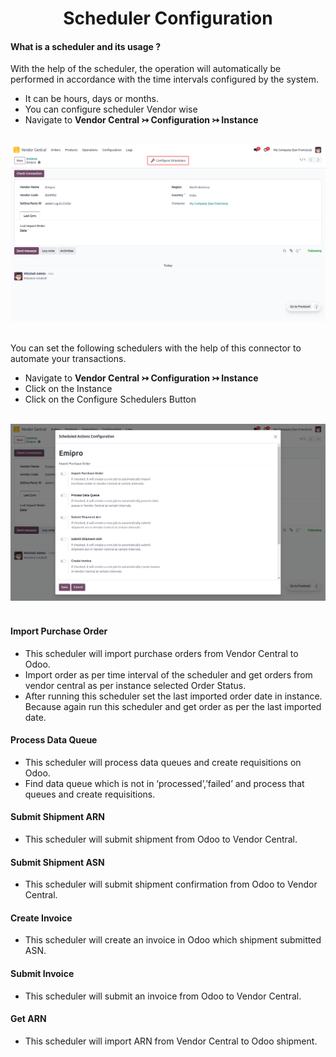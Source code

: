 <h1 align="center"><strong>  Scheduler Configuration </strong></h1>

#### What is a scheduler and its usage ?

With the help of the scheduler, the operation will automatically be performed in accordance with the time intervals configured by the system.


* It can be hours, days or months.
* You can configure scheduler Vendor wise
* Navigate to **Vendor Central ↣ Configuration ↣ Instance**

<br/>

<div align="center">
  <img src="./images/VC-6.png" alt="">
</div>

<br/>

You can set the following schedulers with the help of this connector to automate your transactions.

* Navigate to **Vendor Central ↣ Configuration ↣ Instance**
* Click on the Instance
* Click on the Configure Schedulers Button

<br/>

<div align="center">
  <img src="./images/VC-7.png" alt="">
</div>

<br/>

#### Import Purchase Order
* This scheduler will import purchase orders from Vendor Central to Odoo.
* Import order as per time interval of the scheduler and get orders from vendor central as per instance selected Order Status.
* After running this scheduler set the last imported order date in instance. Because again run this scheduler and get order as per the last imported date.

#### Process Data Queue
* This scheduler will process  data queues and create requisitions on Odoo.
* Find data queue which is not in ‘processed’,’failed’ and process that queues and create requisitions.

#### Submit Shipment ARN
* This scheduler will submit shipment from Odoo to Vendor Central.

#### Submit Shipment ASN
* This scheduler will submit shipment confirmation from Odoo to Vendor Central.

#### Create Invoice
* This scheduler will create an invoice in Odoo which shipment submitted ASN.

#### Submit Invoice
* This scheduler will submit an invoice from Odoo to Vendor Central.

#### Get ARN
* This scheduler will import ARN from Vendor Central to Odoo shipment.
